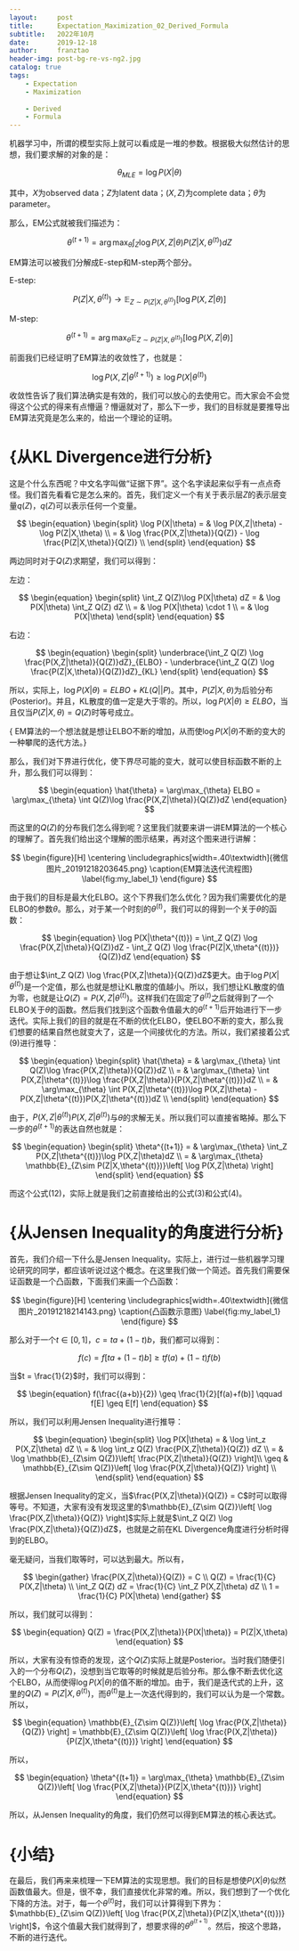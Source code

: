 ```yaml
---
layout:     post
title:      Expectation_Maximization_02_Derived_Formula
subtitle:   2022年10月
date:       2019-12-18
author:     franztao
header-img: post-bg-re-vs-ng2.jpg
catalog: true
tags:
    - Expectation
    - Maximization
    
    - Derived
    - Formula
---
```


    

机器学习中，所谓的模型实际上就可以看成是一堆的参数。根据极大似然估计的思想，我们要求解的对象的是：

$$
\begin{equation}
    \theta_{MLE} = \log P(X|\theta)
\end{equation}
$$

其中，$X$为observed data；$Z$为latent data；$(X,Z)$为complete data；$\theta$为parameter。

那么，EM公式就被我们描述为：

$$
\begin{equation}
\theta^{(t+1)} = \arg\max_{\theta} \int_Z \log P(X,Z|\theta)P(Z|X,\theta^{(t)}) dZ    
\end{equation}
$$

EM算法可以被我们分解成E-step和M-step两个部分。

E-step:

$$
\begin{equation}
    P(Z|X,\theta^{(t)}) \longrightarrow \mathbb{E}_{Z\sim P(Z|X,\theta^{(t)})}\left[ \log P(X,Z|\theta) \right]
\end{equation}
$$

M-step:

$$
\begin{equation}
    \theta^{(t+1)} = \arg\max_{\theta} \mathbb{E}_{Z\sim P(Z|X,\theta^{(t)})}\left[ \log P(X,Z|\theta) \right]
\end{equation}
$$

前面我们已经证明了EM算法的收敛性了，也就是：

$$
\begin{equation}
    \log P(X,Z|\theta^{(t+1)}) \geq \log P(X|\theta^{(t)})
\end{equation}
$$

收敛性告诉了我们算法确实是有效的，我们可以放心的去使用它。而大家会不会觉得这个公式的得来有点懵逼？懵逼就对了，那么下一步，我们的目标就是要推导出EM算法究竟是怎么来的，给出一个理论的证明。

#  {从KL Divergence进行分析}
这是个什么东西呢？中文名字叫做“证据下界”。这个名字读起来似乎有一点点奇怪。我们首先看看它是怎么来的。首先，我们定义一个有关于表示层$Z$的表示层变量$q(Z)$，$q(Z)$可以表示任何一个变量。

$$
\begin{equation}
    \begin{split}
        \log P(X|\theta) 
        = & \log P(X,Z|\theta) - \log P(Z|X,\theta) \\
        = & \log \frac{P(X,Z|\theta)}{Q(Z)} - \log \frac{P(Z|X,\theta)}{Q(Z)} \\
    \end{split}
\end{equation}
$$

两边同时对于$Q(Z)$求期望，我们可以得到：

左边：

$$
\begin{equation}
    \begin{split}
    \int_Z Q(Z)\log P(X|\theta)  dZ 
    = &  \log P(X|\theta) \int_Z Q(Z) dZ \\    
    = &  \log P(X|\theta) \cdot 1 \\
    = &  \log P(X|\theta)
    \end{split}
\end{equation}
$$

右边：

$$
\begin{equation}
    \begin{split}
        \underbrace{\int_Z Q(Z) \log \frac{P(X,Z|\theta)}{Q(Z)}dZ}_{ELBO} - 
        \underbrace{\int_Z Q(Z) \log \frac{P(Z|X,\theta)}{Q(Z)}dZ}_{KL}
    \end{split}
\end{equation}
$$

所以，实际上，$\log P(X|\theta) = ELBO + KL(Q||P)$。其中，$P(Z|X,\theta)$为后验分布(Posterior)。并且，KL散度的值一定是大于零的。所以，$\log P(X|\theta) \geq ELBO$，当且仅当$P(Z|X,\theta) = Q(Z)$时等号成立。

{ EM算法的一个想法就是想让ELBO不断的增加，从而使$\log P(X|\theta)$不断的变大的一种攀爬的迭代方法。}

那么，我们对下界进行优化，使下界尽可能的变大，就可以使目标函数不断的上升，那么我们可以得到：

$$
\begin{equation}
    \hat{\theta} = \arg\max_{\theta} ELBO = \arg\max_{\theta} \int Q(Z)\log \frac{P(X,Z|\theta)}{Q(Z)}dZ
\end{equation}
$$

而这里的$Q(Z)$的分布我们怎么得到呢？这里我们就要来讲一讲EM算法的一个核心的理解了。首先我们给出这个理解的图示结果，再对这个图来进行讲解：

$$
\begin{figure}[H]
    \centering
    \includegraphics[width=.40\textwidth]{微信图片_20191218203645.png}
    \caption{EM算法迭代流程图}
    \label{fig:my_label_1}
\end{figure}
$$

由于我们的目标是最大化ELBO。这个下界我们怎么优化？因为我们需要优化的是ELBO的参数$\theta$。那么，对于某一个时刻的$\theta^{(t)}$，我们可以的得到一个关于$\theta$的函数：

$$
\begin{equation}
    \log P(X|\theta^{(t)}) = \int_Z Q(Z) \log \frac{P(X,Z|\theta)}{Q(Z)}dZ - \int_Z Q(Z) \log \frac{P(Z|X,\theta^{(t)})}{Q(Z)}dZ
\end{equation}
$$

由于想让$\int_Z Q(Z) \log \frac{P(X,Z|\theta)}{Q(Z)}dZ$更大。由于$\log P(X|\theta^{(t)})$是一个定值，那么也就是想让KL散度的值越小。所以，我们想让KL散度的值为零，也就是让$Q(Z) = P(X,Z|\theta^{(t)})$。这样我们在固定了$\theta^{(t)}$之后就得到了一个ELBO关于$\theta$的函数。然后我们找到这个函数令值最大的$\theta^{(t+1)}$后开始进行下一步迭代。实际上我们的目的就是在不断的优化ELBO，使ELBO不断的变大，那么我们想要的结果自然也就变大了，这是一个间接优化的方法。所以，我们紧接着公式(9)进行推导：

$$
\begin{equation}
    \begin{split}
        \hat{\theta} 
        = & \arg\max_{\theta} \int Q(Z)\log \frac{P(X,Z|\theta)}{Q(Z)}dZ \\ 
        = & \arg\max_{\theta} \int P(X,Z|\theta^{(t)})\log \frac{P(X,Z|\theta)}{P(X,Z|\theta^{(t)})}dZ \\
        = & \arg\max_{\theta} \int P(X,Z|\theta^{(t)})\log P(X,Z|\theta) - P(X,Z|\theta^{(t)})P(X,Z|\theta^{(t)})dZ \\
    \end{split}
\end{equation}
$$

由于，$P(X,Z|\theta^{(t)})P(X,Z|\theta^{(t)})$与$\theta$的求解无关。所以我们可以直接省略掉。那么下一步的$\theta^{(t+1)}$的表达自然也就是：

$$
\begin{equation}
    \begin{split}
        \theta^{(t+1)} 
        = & \arg\max_{\theta} \int_Z P(X,Z|\theta^{(t)})\log P(X,Z|\theta)dZ \\
        = & \arg\max_{\theta} \mathbb{E}_{Z\sim P(Z|X,\theta^{(t)})}\left[ \log P(X,Z|\theta) \right]
    \end{split}
\end{equation}
$$

而这个公式(12)，实际上就是我们之前直接给出的公式(3)和公式(4)。

#  {从Jensen Inequality的角度进行分析}
首先，我们介绍一下什么是Jensen Inequality。实际上，进行过一些机器学习理论研究的同学，都应该听说过这个概念。在这里我们做一个简述。首先我们需要保证函数是一个凸函数，下面我们来画一个凸函数：

$$
\begin{figure}[H]
    \centering
    \includegraphics[width=.40\textwidth]{微信图片_20191218214143.png}
    \caption{凸函数示意图}
    \label{fig:my_label_1}
\end{figure}
$$

那么对于一个$t\in [0,1]$，$c = ta+(1-t)b$，我们都可以得到：

$$
\begin{equation}
    f(c) = f[ta+(1-t)b] \geq tf(a)+(1-t)f(b)
\end{equation}
$$

当$t = \frac{1}{2}$时，我们可以得到：

$$
\begin{equation}
    f(\frac{(a+b)}{2}) \geq \frac{1}{2}[f(a)+f(b)] \qquad f[E] \geq E[f]
\end{equation}
$$

所以，我们可以利用Jensen Inequality进行推导：

$$
\begin{equation}
    \begin{split}
        \log P(X|\theta) 
        = & \log \int_z P(X,Z|\theta) dZ \\
        = & \log \int_z Q(Z) \frac{P(X,Z|\theta)}{Q(Z)} dZ \\
        = & \log \mathbb{E}_{Z\sim Q(Z)}\left[ \frac{P(X,Z|\theta)}{Q(Z)} \right]\\
        \geq & \mathbb{E}_{Z\sim Q(Z)}\left[ \log \frac{P(X,Z|\theta)}{Q(Z)} \right] \\
    \end{split}
\end{equation}
$$

根据Jensen Inequality的定义，当$\frac{P(X,Z|\theta)}{Q(Z)} = C$时可以取得等号。不知道，大家有没有发现这里的$\mathbb{E}_{Z\sim Q(Z)}\left[ \log \frac{P(X,Z|\theta)}{Q(Z)} \right]$实际上就是$\int_Z Q(Z) \log \frac{P(X,Z|\theta)}{Q(Z)}dZ$，也就是之前在KL Divergence角度进行分析时得到的ELBO。

毫无疑问，当我们取等时，可以达到最大。所以有，

$$
\begin{gather}
    \frac{P(X,Z|\theta)}{Q(Z)} = C \\
    Q(Z) = \frac{1}{C} P(X,Z|\theta) \\
    \int_Z Q(Z) dZ = \frac{1}{C} \int_Z P(X,Z|\theta) dZ \\
    1 = \frac{1}{C} P(X|\theta)
\end{gather}
$$

所以，我们就可以得到：

$$
\begin{equation}
    Q(Z) = \frac{P(X,Z|\theta)}{P(X|\theta)} = P(Z|X,\theta)
\end{equation}
$$

所以，大家有没有惊奇的发现，这个$Q(Z)$实际上就是Posterior。当时我们随便引入的一个分布$Q(Z)$，没想到当它取等的时候就是后验分布。那么像不断去优化这个ELBO，从而使得$\log P(X|\theta)$的值不断的增加。由于，我们是迭代式的上升，这里的$Q(Z) = P(Z|X,\theta^{(t)})$，而$\theta^{(t)}$是上一次迭代得到的，我们可以认为是一个常数。所以，

$$
\begin{equation}
    \mathbb{E}_{Z\sim Q(Z)}\left[ \log \frac{P(X,Z|\theta)}{Q(Z)} \right] = \mathbb{E}_{Z\sim Q(Z)}\left[ \log \frac{P(X,Z|\theta)}{P(Z|X,\theta^{(t)})} \right]
\end{equation}
$$

所以，

$$
\begin{equation}
    \theta^{(t+1)} = \arg\max_{\theta} \mathbb{E}_{Z\sim Q(Z)}\left[ \log \frac{P(X,Z|\theta)}{P(Z|X,\theta^{(t)})} \right]
\end{equation}
$$

所以，从Jensen Inequality的角度，我们仍然可以得到EM算法的核心表达式。

#  {小结}
在最后，我们再来来梳理一下EM算法的实现思想。我们的目标是想使$P(X|\theta)$似然函数值最大。但是，很不幸，我们直接优化非常的难。所以，我们想到了一个优化下降的方法。对于，每一个$\theta^{(t)}$时，我们可以计算得到下界为：$\mathbb{E}_{Z\sim Q(Z)}\left[ \log \frac{P(X,Z|\theta)}{P(Z|X,\theta^{(t)})} \right]$，令这个值最大我们就得到了，想要求得的$\theta^{\theta^{(t+1)}}$。然后，按这个思路，不断的进行迭代。

